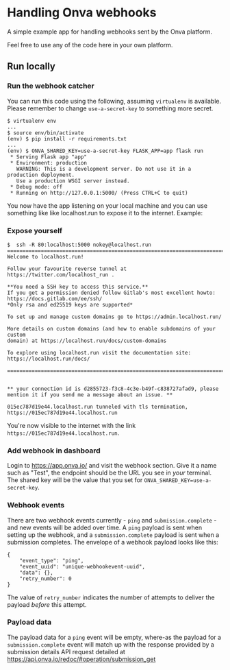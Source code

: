 # Handling Onva webhooks

A simple example app for handling webhooks sent by the Onva platform.

Feel free to use any of the code here in your own platform.

## Run locally

### Run the webhook catcher

You can run this code using the following, assuming `virtualenv` is available. Please remember to change `use-a-secret-key` to something more secret.

```
$ virtualenv env
...
$ source env/bin/activate
(env) $ pip install -r requirements.txt 
...
(env) $ ONVA_SHARED_KEY=use-a-secret-key FLASK_APP=app flask run
 * Serving Flask app "app"
 * Environment: production
   WARNING: This is a development server. Do not use it in a production deployment.
   Use a production WSGI server instead.
 * Debug mode: off
 * Running on http://127.0.0.1:5000/ (Press CTRL+C to quit)
```

You now have the app listening on your local machine and you can use something like like localhost.run to expose it to the internet. Example:

### Expose yourself

```
$  ssh -R 80:localhost:5000 nokey@localhost.run                                     
===============================================================================
Welcome to localhost.run!

Follow your favourite reverse tunnel at https://twitter.com/localhost_run .

**You need a SSH key to access this service.**
If you get a permission denied follow Gitlab's most excellent howto:
https://docs.gitlab.com/ee/ssh/
*Only rsa and ed25519 keys are supported*

To set up and manage custom domains go to https://admin.localhost.run/

More details on custom domains (and how to enable subdomains of your custom
domain) at https://localhost.run/docs/custom-domains

To explore using localhost.run visit the documentation site:
https://localhost.run/docs/

===============================================================================


** your connection id is d2855723-f3c8-4c3e-b49f-c838727afad9, please mention it if you send me a message about an issue. **

015ec787d19e44.localhost.run tunneled with tls termination, https://015ec787d19e44.localhost.run
```

You're now visible to the internet with the link `https://015ec787d19e44.localhost.run`.

### Add webhook in dashboard

Login to https://app.onva.io/ and visit the webhook section. Give it a name such as "Test", the endpoint should be the URL you see in *your* terminal. The shared key will be the value that you set for `ONVA_SHARED_KEY=use-a-secret-key`.

### Webhook events

There are two webhook events currently - `ping` and `submission.complete` - and new events will be added over time. A `ping` payload is sent when setting up the webhook, and a `submission.complete` payload is sent when a submission completes. The envelope of a webhook payload looks like this:

```
{
    "event_type": "ping",
    "event_uuid": "unique-webhookevent-uuid",
    "data": {},
    "retry_number": 0
}
```

The value of `retry_number` indicates the number of attempts to deliver the payload *before* this attempt.

### Payload data

The payload data for a `ping` event will be empty, where-as the payload for a `submission.complete` event will match up with the response provided by a submission details API request detailed at https://api.onva.io/redoc/#operation/submission_get
